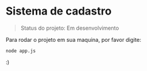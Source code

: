 <h1>Sistema de cadastro</h1>

>Status do projeto: Em desenvolvimento

Para rodar o projeto em sua maquina, por favor digite:

```
node app.js
```


:)